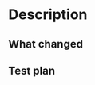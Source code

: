 # Description

<!-- Please include a brief summary of the issue and the changes. -->

## What changed

<!-- Include a detailed summary of the changes. -->

## Test plan

<!-- Please include a test plan for how to verify the changes work. -->